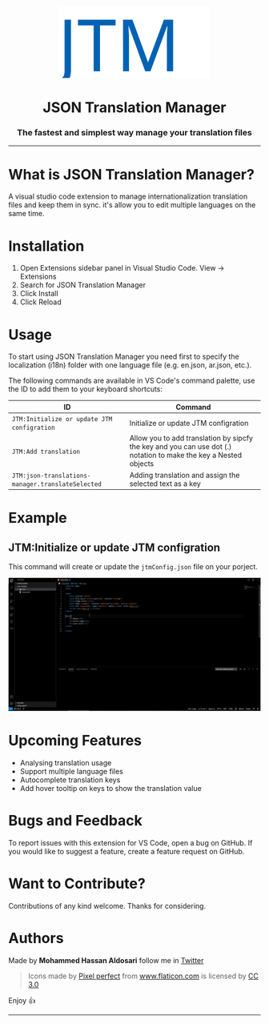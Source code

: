 <div align="center">

[<img src="https://raw.githubusercontent.com/MohammedAldosari/json-translations-manager/master/resources/JTM-Icon-blue.svg" width="300"/>](JTM)

<h1>JSON Translation Manager</h1>

<h3> The fastest and simplest way manage your translation files</h3>

---

</div>

# What is JSON Translation Manager?

A visual studio code extension to manage internationalization translation files and keep them in sync. it's allow you to edit multiple languages on the same time.

# Installation

1. Open Extensions sidebar panel in Visual Studio Code. View → Extensions
2. Search for JSON Translation Manager
3. Click Install
4. Click Reload

# Usage

To start using JSON Translation Manager you need first to specify the localization (i18n) folder with one language file (e.g. en.json, ar.json, etc.).

The following commands are available in VS Code's command palette, use the ID to add them to your keyboard shortcuts:

| ID                                            | Command                                                  |
| --------------------------------------------- | -------------------------------------------------------- |
| `JTM:Initialize or update JTM configration`            | Initialize or update JTM configration                    |
| `JTM:Add translation`         | Allow you to add translation by sipcfy the key and you can use dot (.) notation to make the key a Nested objects                                          |
| `JTM:json-translations-manager.translateSelected` | Adding translation and assign the selected text as a key |

# Example

## JTM:Initialize or update JTM configration
This command will create or update the `jtmConfig.json` file on your porject.

<div align="center">

[<img src="https://raw.githubusercontent.com/MohammedAldosari/json-translations-manager/master/resources/imgs/config.gif"/>](JTM)

</div>

# Upcoming Features

- Analysing translation usage
- Support multiple language files
- Autocomplete translation keys
- Add hover tooltip on keys to show the translation value

# Bugs and Feedback

To report issues with this extension for VS Code, open a bug on GitHub. If you would like to suggest a feature, create a feature request on GitHub.

# Want to Contribute?

Contributions of any kind welcome. Thanks for considering.

# Authors

Made by **Mohammed Hassan Aldosari** follow me in [Twitter](https://twitter.com/mhwdosari)

> Icons made by [Pixel perfect](https://www.flaticon.com/authors/pixel-perfect) from www.flaticon.com is licensed by [CC 3.0](http://creativecommons.org/licenses/by/3.0/)

Enjoy 👍

---
